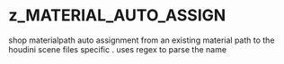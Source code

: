 # z_MATERIAL_AUTO_ASSIGN

shop materialpath auto assignment from an existing material path to the houdini scene files specific . uses regex to parse the name 
